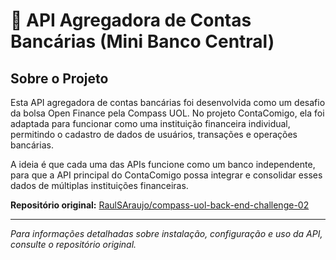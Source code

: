 # 🏦 API Agregadora de Contas Bancárias (Mini Banco Central)

## Sobre o Projeto

Esta API agregadora de contas bancárias foi desenvolvida como um desafio da bolsa Open Finance pela Compass UOL. No projeto ContaComigo, ela foi adaptada para funcionar como uma instituição financeira individual, permitindo o cadastro de dados de usuários, transações e operações bancárias.

A ideia é que cada uma das APIs funcione como um banco independente, para que a API principal do ContaComigo possa integrar e consolidar esses dados de múltiplas instituições financeiras.

**Repositório original:** [RaulSAraujo/compass-uol-back-end-challenge-02](https://github.com/RaulSAraujo/compass-uol-back-end-challenge-02)

---

*Para informações detalhadas sobre instalação, configuração e uso da API, consulte o repositório original.*